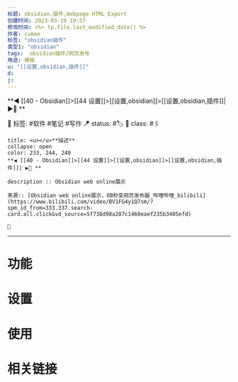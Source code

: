 ```yaml
---
标题: obsidian,插件,Webpage HTML Export
创建时间: 2023-03-19 19:57
修改时间: <%+ tp.file.last_modified_date() %>
作者: cuman
标签: "obsidian插件" 
类型1: "obsidian"
tags:  obsidian插件/网页发布
用途: 模板
u: "[[设置,obsidian,插件]]"
d:
j: 
---
```


**◀️ [[40 - Obsidian]]>[[44 设置]]>[[设置,obsidian]]>[[设置,obsidian,插件]]| ▶️📎 **  

🧩 标签:  #软件 #笔记 #写作
🪁 status: #🏷️
🎏 class: #🖇️

```ad-info
title: <u></u>**描述**
collapse: open
color: 233, 244, 240
**◀️ [[40 - Obsidian]]>[[44 设置]]>[[设置,obsidian]]>[[设置,obsidian,插件]]| ▶️📎 ** 

description :: Obsidian web online展示

来源:: [Obsidian web online展示，OB秒变网页发布器_哔哩哔哩_bilibili](https://www.bilibili.com/video/BV1FG4y1Q7sm/?spm_id_from=333.337.search-card.all.click&vd_source=5f738d98a287c1460eaef235b3405efd)

📎

```


---
# 功能

# 设置

# 使用

# 相关链接





